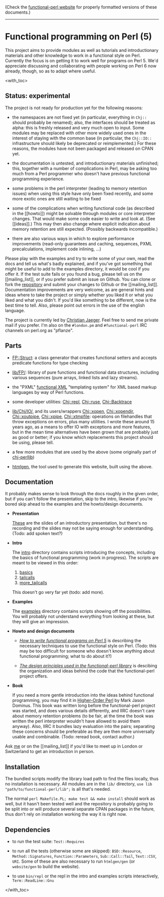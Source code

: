 (Check the [functional-perl website](http://functional-perl.org/) for
properly formatted versions of these documents.)

---

# Functional programming on Perl (5)

This project aims to provide modules as well as tutorials and
introductionary materials and other knowledge to work in a functional
style on Perl. Currently the focus is on getting it to work well for
programs on Perl 5. We'd appreciate discussing and collaborating with
people working on Perl 6 now already, though, so as to adapt where
useful.


<with_toc>

## Status: experimental

The project is not ready for production yet for the following reasons:

* the namespaces are not fixed yet (in particular, everything in
  `Chj::` should probably be renamed); also, the interfaces should be
  treated as alpha: this is freshly released and very much open to
  input. Some modules may be replaced with other more widely used ones
  in the interest of staying with the common base (in particular, the
  `Chj::IO::` infrastructure should likely be deprecated or
  reimplemented.) For these reasons, the modules have not been
  packaged and released on CPAN yet.

* the documentation is untested, and introductionary materials
  unfinished; this, together with a number of complications in Perl,
  may be asking too much from a Perl programmer who doesn't have
  previous functional programming experience.

* some problems in the perl interpreter (leading to memory
  retention issues) when using this style have only been fixed
  recently, and some more exotic ones are still waiting to be fixed

* some of the complications when writing functional code (as described
  in the [[howto]]) might be solvable through modules or core
  interpreter changes. That would make some code easier to write and
  look at. (See [[ideas]].) This may then also change where explicit
  indication about memory retention are still expected. (Possibly
  backwards incompatible.)

* there are also various ways in which to explore performance
  improvements (read-only guarantees and caching, sequences, PXML
  precalculations, implement code inlining, ...)

Please play with the examples and try to write some of your own, read
the docs and tell us what's badly explained, and if you've got
something that might be useful to add to the examples directory, it
would be cool if you offer it. If the test suite fails or you found a
bug, please tell us on the [[mailing_list]], or if you prefer submit
an issue on Github. You can clone or fork the
[repository](https://github.com/pflanze/functional-perl/) and submit
your changes to Github or the [[mailing_list]]. Documentation
improvements are very welcome, as are general hints and ideas where to
take the project or simply whether you liked it or what you liked and
what you didn't. If you'd like something to be different, now is the
best time to tell. Also, please point out errors in the use of the
english language.

The project is currently led by [Christian
Jaeger](http://leafpair.com/contact). Feel free to send me private
mail if you prefer. I'm also on the `#london.pm` and
`#functional-perl` IRC channels on perl.org as "pflanze".


## Parts

* [FP::Struct](lib/FP/Struct.pm): a class generator that creates
  functional setters and accepts predicate functions for type checking

* [lib/FP/](lib/FP/): library of pure functions and
  functional data structures, including various sequences (pure
  arrays, linked lists and lazy streams).

* the "PXML" [functional XML](functional_XML/README.md) "templating
  system" for XML based markup languages by way of Perl
  functions.

* some developer utilities: [Chj::repl](lib/Chj/repl.pm),
  [Chj::ruse](lib/Chj/ruse.pm), [Chj::Backtrace](lib/Chj/Backtrace.pm)

* [lib/Chj/IO/](lib/Chj/IO/), and its users/wrappers
  [Chj::xopen](lib/Chj/xopen.pm),
  [Chj::xopendir](lib/Chj/xopendir.pm),
  [Chj::xoutpipe](lib/Chj/xoutpipe.pm),
  [Chj::xpipe](lib/Chj/xpipe.pm),
  [Chj::xtmpfile](lib/Chj/xtmpfile.pm):
  operations on filehandles that throw exceptions on errors, plus
  many utilities.
  I wrote these around 15 years ago, as a means to offer IO with
  exceptions and more features, but in the mean time alternatives have
  been grown that are probably just as good or better; if you know
  which replacements this project should be using, please tell.

* a few more modules that are used by the above (some originally part
  of [chj-perllib](https://github.com/pflanze/chj-perllib))

* [htmlgen](htmlgen/README.md), the tool used to generate this
  website, built using the above.


## Documentation

It probably makes sense to look through the docs roughly in the given
order, but if you can't follow the presentation, skip to the intro,
likewise if you're bored skip ahead to the examples and the
howto/design documents.

* __Presentation__

    [These](http://functional-perl.org/london.pm-talk/) are the slides of
    an introductory presentation, but there's no recording and the slides
    may not be saying enough for understanding. (Todo: add spoken text?)

* __Intro__

    The [intro](intro/) directory contains scripts introducing the
    concepts, including the basics of functional programming (work in
    progress). The scripts are meant to be viewed in this order:

    1. [basics](intro/basics)
    1. [tailcalls](intro/tailcalls)
    1. [more_tailcalls](intro/more_tailcalls)

    This doesn't go very far yet (todo: add more).

* __Examples__

    The [examples](examples/README.md) directory contains scripts showing
    off the possibilities. You will probably not understand everything
    from looking at these, but they will give an impression.

* __Howto and design documents__

    * *[How to write functional programs on Perl 5](docs/howto.md)* is
      describing the necessary techniques to use the functional style on
      Perl. (Todo: this may be too difficult for someone who doesn't know
      anything about functional programming; what to do about it?)

    * *[The design principles used in the functional-perl
      library](docs/design.md)* is descibing the organization and ideas
      behind the code that the functional-perl project offers.

* __Book__

    If you need a more gentle introduction into the ideas behind
    functional programming, you may find it in [Higher-Order
    Perl](http://hop.perl.plover.com/) by Mark Jason Dominus.  This book
    was written long before the functional-perl project was started, and
    does various details differently, and IIRC doesn't care about memory
    retention problems (to be fair, at the time the book was written the
    perl interpreter wouldn't have allowed to avoid them anyway). Also,
    IIRC it bundles lazy evaluation into the pairs; separating these
    concerns should be preferable as they are then more universally usable
    and combinable. (Todo: reread book, contact author.)

Ask [me](http://leafpair.com/contact) or on the [[mailing_list]] if
you'd like to meet up in London or Switzerland to get an introduction
in person.


## Installation

The bundled scripts modify the library load path to find the files
locally, thus no installation is necessary. All modules are in the
`lib/` directory, `use lib "path/to/functional-perl/lib";` is all
that's needed.

The normal `perl Makefile.PL; make test && make install` should work
as well, but it hasn't been tested well and the repository is probably
going to be split into or will produce several separate CPAN packages
in the future, thus don't rely on installation working the way it is
right now.


## Dependencies

* to run the test suite: `Test::Requires`

* to run all the tests (otherwise some are skipped):
  `BSD::Resource`, `Method::Signatures`, `Function::Parameters`,
  `Sub::Call::Tail`, `Text::CSV`, `URI`. Some of these are also
  necessary to run `htmlgen/gen` (or `website/gen` to build the
  website).

* to use `bin/repl` or the repl in the intro and examples scripts
  interactively, `Term::ReadLine::Gnu`

</with_toc>
